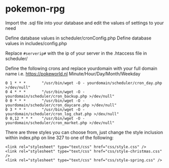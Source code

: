 # pokemon-rpg

Import the .sql file into your database and edit the values of settings to your need

Define database values in scheduler/cronConfig.php
Define database values in includes/config.php

Replace ```#serverip#``` with the ip of your server in the .htaccess file in scheduler/

Define the following crons and replace yourdomain with your full domain name i.e. https://pokeworld.nl 
Minute/Hour/Day/Month/Weekday

```
0 1 * * *       "/usr/bin/wget -O - yourdomain/scheduler/cron_day.php >/dev/null"
0 4 * * *       "/usr/bin/wget -O - yourdomain/scheduler/cron_backup.php >/dev/null"
0 0 * *	*       "/usr/bin/wget -O - yourdomain/scheduler/cron_daycare.php >/dev/null"
0 3 * *	*       "/usr/bin/wget -O - yourdomain/scheduler/cron_log_chat.php >/dev/null"
0 0,12 * * *    "/usr/bin/wget -O - yourdomain/scheduler/cron_market.php >/dev/null"	
```

There are three styles you can choose from, just change the style inclusion within index.php on line 327 to one of the following:

```
<link rel="stylesheet" type="text/css" href="css/style.css" />
<link rel="stylesheet" type="text/css" href="css/style-christmas.css" />
<link rel="stylesheet" type="text/css" href="css/style-spring.css" />
```
